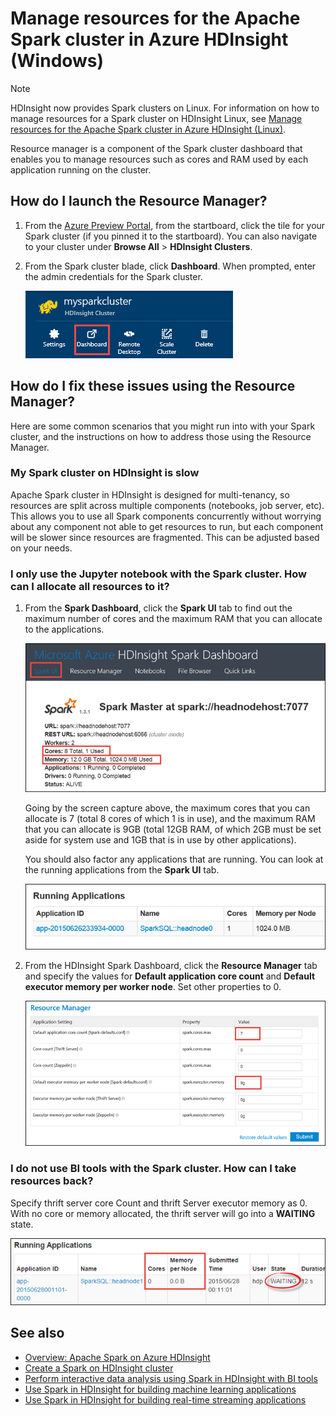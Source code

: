 <properties 
    pageTitle="Use Resource Manager to allocate resources to the Apache Spark cluster in HDInsight| Microsoft Azure" 
    description="Learn how to use the Resource Manager for Spark clusters on HDInsight for better performance." 
    services="hdinsight" 
    documentationCenter="" 
    authors="nitinme" 
    manager="paulettm" 
    editor="cgronlun"
    tags="azure-portal"/>

<tags 
    ms.service="hdinsight" 
    ms.workload="big-data" 
    ms.tgt_pltfrm="na" 
    ms.devlang="na" 
    ms.topic="article" 
    ms.date="12/22/2015" 
    ms.author="nitinme"/>


# Manage resources for the Apache Spark cluster in Azure HDInsight (Windows)
> [!NOTE]
> HDInsight now provides Spark clusters on Linux. For information on how to manage resources for a Spark cluster on HDInsight Linux, see [Manage resources for the Apache Spark cluster in Azure HDInsight (Linux)](hdinsight-apache-spark-resource-manager.md).
> 
> 
Resource manager is a component of the Spark cluster dashboard that enables you to manage resources such as cores and RAM used by each application running on the cluster.

## <a name="launchrm"></a>How do I launch the Resource Manager?
1. From the [Azure Preview Portal](https://ms.portal.azure.com/), from the startboard, click the tile for your Spark cluster (if you pinned it to the startboard). You can also navigate to your cluster under **Browse All** > **HDInsight Clusters**. 

2. From the Spark cluster blade, click **Dashboard**. When prompted, enter the admin credentials for the Spark cluster.

    ![Launch Resource Manager](./media/hdinsight-apache-spark-resource-manager-v1/hdispark.cluster.launch.dashboard.png "Start Resource Manager")   


## <a name="scenariosrm"></a>How do I fix these issues using the Resource Manager?
Here are some common scenarios that you might run into with your Spark cluster, and the instructions on how to address those using the Resource Manager.

### My Spark cluster on HDInsight is slow
Apache Spark cluster in HDInsight is designed for multi-tenancy, so resources are split across multiple components (notebooks, job server, etc). This allows you to use all Spark components concurrently without worrying about any component not able to get resources to run, but each component will be slower since resources are fragmented.  This can be adjusted based on your needs. 

### I only use the Jupyter notebook with the Spark cluster. How can I allocate all resources to it?
1. From the **Spark Dashboard**, click the **Spark UI** tab to find out the maximum number of cores and the maximum RAM that you can allocate to the applications.

    ![Resource allocation](./media/hdinsight-apache-spark-resource-manager-v1/hdispark.ui.resource.png "Find resources allocated to a Spark cluster")

    Going by the screen capture above, the maximum cores that you can allocate is 7 (total 8 cores of which 1 is in use), and the maximum RAM that you can allocate is 9GB (total 12GB RAM, of which 2GB must be set aside for system use and 1GB that is in use by other applications).

    You should also factor any applications that are running. You can look at the running applications from the **Spark UI** tab.

    ![Running applications](./media/hdinsight-apache-spark-resource-manager-v1/hdispark.ui.running.apps.png "Applications running on the cluster")


1. From the HDInsight Spark Dashboard, click the **Resource Manager** tab and specify the values for **Default application core count** and **Default executor memory per worker node**. Set other properties to 0.

    ![Resource allocation](./media/hdinsight-apache-spark-resource-manager-v1/hdispark.ui.allocate.resources.png "Allocate resources to your applications")


### I do not use BI tools with the Spark cluster. How can I take resources back?
Specify thrift server core Count and thrift Server executor memory as 0. With no core or memory allocated, the thrift server will go into a **WAITING** state.

![Resource allocation](./media/hdinsight-apache-spark-resource-manager-v1/hdispark.ui.no.thrift.png "No resources to the thrift server")

## <a name="seealso"></a>See also
* [Overview: Apache Spark on Azure HDInsight](hdinsight-apache-spark-overview-v1.md)
* [Create a Spark on HDInsight cluster](hdinsight-apache-spark-provision-clusters.md)
* [Perform interactive data analysis using Spark in HDInsight with BI tools](hdinsight-apache-spark-use-bi-tools-v1.md)
* [Use Spark in HDInsight for building machine learning applications](hdinsight-apache-spark-ipython-notebook-machine-learning-v1.md)
* [Use Spark in HDInsight for building real-time streaming applications](hdinsight-apache-spark-csharp-apache-zeppelin-eventhub-streaming.md)

[hdinsight-versions]: ../hdinsight-component-versioning/
[hdinsight-upload-data]: ../hdinsight-upload-data/
[hdinsight-storage]: ../hdinsight-use-blob-storage/


[azure-purchase-options]: http://azure.microsoft.com/pricing/purchase-options/
[azure-member-offers]: http://azure.microsoft.com/pricing/member-offers/
[azure-free-trial]: http://azure.microsoft.com/pricing/free-trial/
[azure-management-portal]: https://manage.windowsazure.com/
[azure-create-storageaccount]: ../storage-create-storage-account/ 
